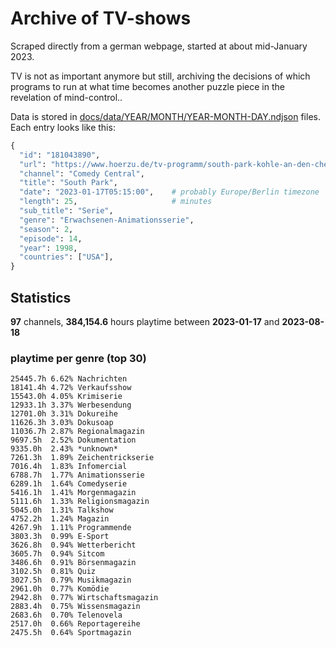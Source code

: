 # Archive of TV-shows

Scraped directly from a german webpage, started at about mid-January 2023.

TV is not as important anymore but still, archiving the decisions of which programs to run at what time
becomes another puzzle piece in the revelation of mind-control.. 

Data is stored in [docs/data/YEAR/MONTH/YEAR-MONTH-DAY.ndjson](docs/data/) files. 
Each entry looks like this:

```python
{
  "id": "181043890", 
  "url": "https://www.hoerzu.de/tv-programm/south-park-kohle-an-den-chefkoch/bid_181043890/", 
  "channel": "Comedy Central", 
  "title": "South Park", 
  "date": "2023-01-17T05:15:00",    # probably Europe/Berlin timezone 
  "length": 25,                     # minutes 
  "sub_title": "Serie", 
  "genre": "Erwachsenen-Animationsserie", 
  "season": 2, 
  "episode": 14, 
  "year": 1998, 
  "countries": ["USA"],
}
```

## Statistics

**97** channels, **384,154.6** hours playtime between **2023-01-17** and **2023-08-18**


### playtime per genre (top 30)

    25445.7h 6.62% Nachrichten
    18141.4h 4.72% Verkaufsshow
    15543.0h 4.05% Krimiserie
    12933.1h 3.37% Werbesendung
    12701.0h 3.31% Dokureihe
    11626.3h 3.03% Dokusoap
    11036.7h 2.87% Regionalmagazin
    9697.5h  2.52% Dokumentation
    9335.0h  2.43% *unknown*
    7261.3h  1.89% Zeichentrickserie
    7016.4h  1.83% Infomercial
    6788.7h  1.77% Animationsserie
    6289.1h  1.64% Comedyserie
    5416.1h  1.41% Morgenmagazin
    5111.6h  1.33% Religionsmagazin
    5045.0h  1.31% Talkshow
    4752.2h  1.24% Magazin
    4267.9h  1.11% Programmende
    3803.3h  0.99% E-Sport
    3626.8h  0.94% Wetterbericht
    3605.7h  0.94% Sitcom
    3486.6h  0.91% Börsenmagazin
    3102.5h  0.81% Quiz
    3027.5h  0.79% Musikmagazin
    2961.0h  0.77% Komödie
    2942.8h  0.77% Wirtschaftsmagazin
    2883.4h  0.75% Wissensmagazin
    2683.6h  0.70% Telenovela
    2517.0h  0.66% Reportagereihe
    2475.5h  0.64% Sportmagazin
